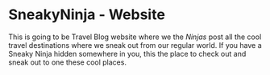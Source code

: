 # SneakyNinja - Website

This is going to be Travel Blog website where we the _Ninjas_ post all the cool travel destinations where we sneak out from our regular world.
If you have a Sneaky Ninja hidden somewhere in you, this the place to check out and sneak out to one these cool places.
